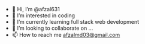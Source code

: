 - 👋 Hi, I’m @afzal631
- 👀 I’m interested in coding 
- 🌱 I’m currently learning full stack web development
- 💞️ I’m looking to collaborate on ...
- 📫 How to reach me afzalmd03@gmail.com

<!---
afzal631/afzal631 is a ✨ special ✨ repository because its `README.md` (this file) appears on your GitHub profile.
You can click the Preview link to take a look at your changes.
--->
